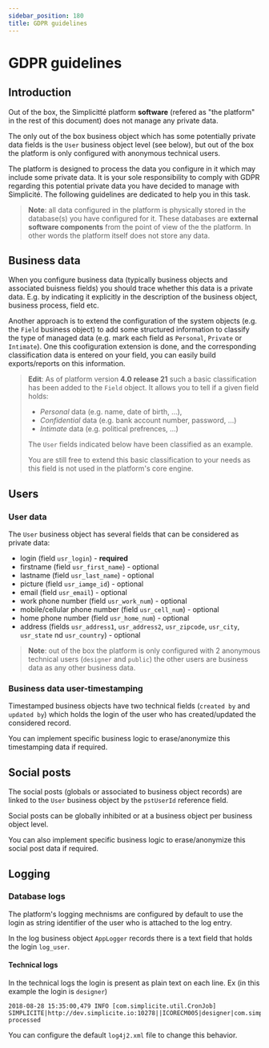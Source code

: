 ```yaml
---
sidebar_position: 180
title: GDPR guidelines
---
```


GDPR guidelines
===============

<h2 id="introduction">Introduction</h2>

Out of the box, the Simplicitt&eacute; platform **software** (refered as "the platform" in the rest of this document) does not manage any private data.

The only out of the box business object which has some potentially private data fields is the `User` business object level (see below),
but out of the box the platform is only configured with anonymous technical users.

The platform is designed to process the data you configure in it which may include some private data. It is your sole responsibility to comply
with GDPR regarding this potential private data you have decided to manage with Simplicité. The following guidelines are dedicated to help
you in this task.

> **Note**: all data configured in the platform is physically stored in the database(s) you have configured for it.
> These databases are **external software components** from the point of view of the the platform.
> In other words the platform itself does not store any data.

<h2 id="businessdata">Business data</h2>

When you configure business data (typically business objects and associated buisness fields) you should trace
whether this data is a private data. E.g. by indicating it explicitly in the description of the business object, business
process, field etc.

Another approach is to extend the configuration of the system objects (e.g. the `Field` business object) to add some
structured information to classify the type of managed data (e.g. mark each field as `Personal`, `Private` or `Intimate`).
One this coofiguration extension is done, and the corresponding classification data is entered on your field, you can easily
build exports/reports on this information.

> **Edit**: As of platform version **4.0 release 21** such a basic classification has been added to the `Field` object.
> It allows you to tell if a given field holds:
>
> - _Personal_ data (e.g. name, date of birth, ...),
> - _Confidential_ data (e.g. bank account number, password, ...)
> - _Intimate_ data (e.g. political prefrences, ...)
>
> The `User` fields indicated below have been classified as an example.
>
> You are still free to extend this basic classification to your needs as this field is not used in the platform's core engine.

<h2 id="users">Users</h2>

### User data

The `User` business object has several fields that can be considered as private data:

- login (field `usr_login`) - **required**
- firstname (field `usr_first_name`) - optional
- lastname (field `usr_last_name`) - optional
- picture (field `usr_iamge_id`) - optional
- email (field `usr_email`) - optional
- work phone number (field `usr_work_num`) - optional
- mobile/cellular phone number (field `usr_cell_num`) - optional
- home phone number (field `usr_home_num`) - optional
- address (fields `usr_address1`, `usr_address2`, `usr_zipcode`, `usr_city`, `usr_state` nd `usr_country`) - optional

> **Note**: out of the box the platform is only configured with 2 anonymous technical users (`designer` and `public`)
> the other users are business data as any other business data.

### Business data user-timestamping

Timestamped business objects have two technical fields (`created by` and `updated by`) which holds
the login of the user who has created/updated the considered record.

You can implement specific business logic to erase/anonymize this timestamping data if required.

<h2 id="social">Social posts</h2>

The social posts (globals or associated to business object records) are linked to the `User` business object
by the `pstUserId` reference field.

Social posts can be globally inhibited or at a business object per business object level.

You can also implement specific business logic to erase/anonymize this social post data if required.

<h2 id="logging">Logging</h2>

### Database logs

The platform's logging mechnisms are configured by default to use the login as string identifier
of the user who is attached to the log entry.

In the log business object `AppLogger` records there is a text field that holds the login `log_user`.

#### Technical logs

In the technical logs the login is present as plain text on each line. Ex (in this example the login is `designer`)

```plaintext
2018-08-28 15:35:00,479 INFO [com.simplicite.util.CronJob] SIMPLICITE|http://dev.simplicite.io:10278||ICORECM005|designer|com.simplicite.util.CronJob|run||Job processed
```

You can configure the default `log4j2.xml` file to change this behavior.

